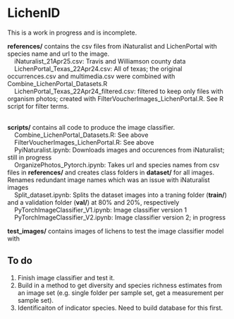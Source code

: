 # LichenID

This is a work in progress and is incomplete.

**references/** contains the csv files from iNaturalist and LichenPortal with species name and url to the image.<br>
&nbsp;&nbsp;&nbsp;&nbsp;iNaturalist_21Apr25.csv: Travis and Williamson county data<br>
&nbsp;&nbsp;&nbsp;&nbsp;LichenPortal_Texas_22Apr24.csv: All of texas; the original occurrences.csv and multimedia.csv were combined with Combine_LichenPortal_Datasets.R<br>
&nbsp;&nbsp;&nbsp;&nbsp;LichenPortal_Texas_22Apr24_filtered.csv: filtered to keep only files with organism photos; created with FilterVoucherImages_LichenPortal.R. See R script for filter terms.<br><br>

**scripts/** contains all code to produce the image classifier.<br>
&nbsp;&nbsp;&nbsp;&nbsp;Combine_LichenPortal_Datasets.R: See above <br>
&nbsp;&nbsp;&nbsp;&nbsp;FilterVoucherImages_LichenPortal.R: See above <br>
&nbsp;&nbsp;&nbsp;&nbsp;PyiNaturalist.ipynb: Downloads images and occurences from iNaturalist; still in progress <br>
&nbsp;&nbsp;&nbsp;&nbsp;OrganizePhotos_Pytorch.ipynb: Takes url and species names from csv files in **references/** and creates class folders in **dataset/** for all images. Renames redundant image names which was an issue with iNaturalist images <br>
&nbsp;&nbsp;&nbsp;&nbsp;Split_dataset.ipynb: Splits the dataset images into a traning folder (**train/**) and a validation folder (**val/**) at 80% and 20%, respectively <br>
&nbsp;&nbsp;&nbsp;&nbsp;PyTorchImageClassifier_V1.ipynb: Image classifier version 1 <br>
&nbsp;&nbsp;&nbsp;&nbsp;PyTorchImageClassifier_V2.ipynb: Image classifier version 2; in progress <br>

**test_images/** contains images of lichens to test the image classifier model with <br>

## To do
  1. Finish image classifier and test it.
  2. Build in a method to get diversity and species richness estimates from an image set (e.g. single folder per sample set, get a measurement per sample set).
  3. Identificaiton of indicator species. Need to build database for this first. 
